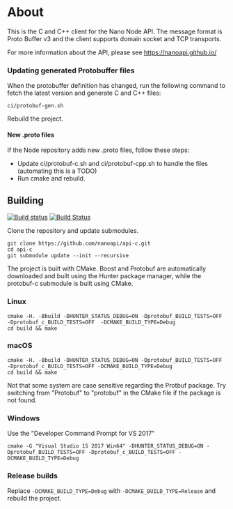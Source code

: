# About

This is the C and C++ client for the Nano Node API. The message format is Proto Buffer v3 and the client supports domain socket and TCP transports.

For more information about the API, please see https://nanoapi.github.io/

### Updating generated Protobuffer files

When the protobuffer definition has changed, run the following command to fetch the latest version and generate C and C++ files:

```
ci/protobuf-gen.sh
```

Rebuild the project.

#### New .proto files

If the Node repository adds new .proto files, follow these steps:

* Update ci/protobuf-c.sh and ci/protobuf-cpp.sh to handle the files (automating this is a TODO)
* Run cmake and rebuild.

## Building

[![Build status](https://ci.appveyor.com/api/projects/status/miyhcdcdm5wxpm8j?svg=true)](https://ci.appveyor.com/project/cryptocode/api-c) [![Build Status](https://travis-ci.org/nanoapi/api-c.svg?branch=master)](https://travis-ci.org/nanoapi/api-c)

Clone the repository and update submodules.

```
git clone https://github.com/nanoapi/api-c.git
cd api-c
git submodule update --init --recursive
```

The project is built with CMake. Boost and Protobuf are automatically downloaded and built using the Hunter package manager, while the protobuf-c submodule is built using CMake.

### Linux

```
cmake -H. -Bbuild -DHUNTER_STATUS_DEBUG=ON -Dprotobuf_BUILD_TESTS=OFF -Dprotobuf_c_BUILD_TESTS=OFF  -DCMAKE_BUILD_TYPE=Debug
cd build && make
```

### macOS

```
cmake -H. -Bbuild -DHUNTER_STATUS_DEBUG=ON -Dprotobuf_BUILD_TESTS=OFF -Dprotobuf_c_BUILD_TESTS=OFF -DCMAKE_BUILD_TYPE=Debug
cd build && make
```

Not that some system are case sensitive regarding the Protbuf package. Try switching from "Protobuf" to "protobuf" in the CMake file if the package is not found.

### Windows

Use the "Developer Command Prompt for VS 2017"

```
cmake -G "Visual Studio 15 2017 Win64" -DHUNTER_STATUS_DEBUG=ON -Dprotobuf_BUILD_TESTS=OFF -Dprotobuf_c_BUILD_TESTS=OFF -DCMAKE_BUILD_TYPE=Debug
```

### Release builds

Replace `-DCMAKE_BUILD_TYPE=Debug` with `-DCMAKE_BUILD_TYPE=Release` and rebuild the project.
